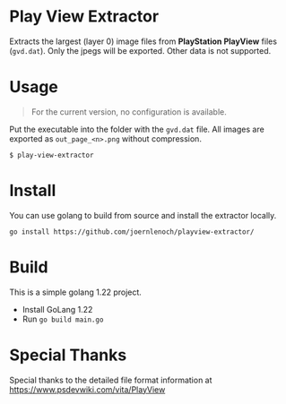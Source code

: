 # Play View Extractor

Extracts the largest (layer 0) image files from **PlayStation PlayView** files (`gvd.dat`). Only the jpegs will be 
exported. Other data is not supported.

# Usage

> For the current version, no configuration is available.

Put the executable into the folder with the `gvd.dat` file. All images are exported as `out_page_<n>.png` without 
compression.

```
$ play-view-extractor  
```

# Install 

You can use golang to build from source and install the extractor locally.

```
go install https://github.com/joernlenoch/playview-extractor/
```

# Build

This is a simple golang 1.22 project.

- Install GoLang 1.22
- Run `go build main.go`

# Special Thanks

Special thanks to the detailed file format information at https://www.psdevwiki.com/vita/PlayView

